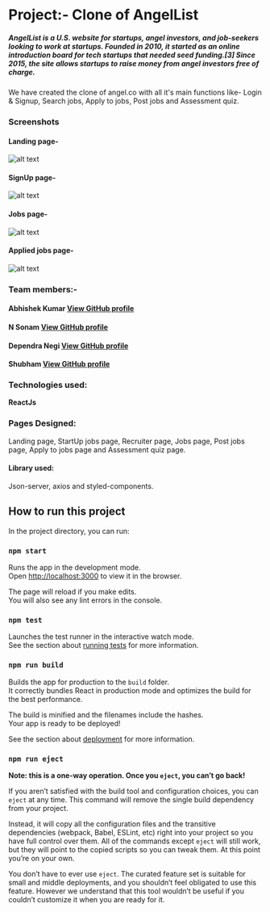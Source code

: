 # Project:- Clone of AngelList
##### AngelList is a U.S. website for startups, angel investors, and job-seekers looking to work at startups. Founded in 2010, it started as an online introduction board for tech startups that needed seed funding.[3] Since 2015, the site allows startups to raise money from angel investors free of charge.
We have created the clone of angel.co with all it's main functions like- Login & Signup, Search jobs, Apply to jobs, Post jobs and Assessment quiz.
### Screenshots
#### Landing page-
![alt text](https://github.com/vshubhams/project-angel/blob/master/Screenshots/landinPage.PNG)
#### SignUp page-
![alt text](https://github.com/vshubhams/project-angel/blob/master/Screenshots/signUp.PNG)
#### Jobs page-
![alt text](https://github.com/vshubhams/project-angel/blob/master/Screenshots/jobs.PNG)
#### Applied jobs page-
![alt text](https://github.com/vshubhams/project-angel/blob/master/Screenshots/applied.PNG)

### Team members:-
#### Abhishek Kumar [View GitHub profile](https://github.com/abhishekmah)
#### N Sonam [View GitHub profile](https://github.com/Sonamkneelam)
#### Dependra Negi  [View GitHub profile](https://github.com/Deependra-Negi)
#### Shubham [View GitHub profile](https://github.com/vshubhams)
### Technologies used:
**ReactJs**
### Pages Designed:
Landing page, StartUp jobs page, Recruiter page, Jobs page, Post jobs page, Apply to jobs page and Assessment quiz page.
#### Library used:
Json-server, axios and styled-components.

## How to run this project

In the project directory, you can run:

### `npm start`

Runs the app in the development mode.\
Open [http://localhost:3000](http://localhost:3000) to view it in the browser.

The page will reload if you make edits.\
You will also see any lint errors in the console.

### `npm test`

Launches the test runner in the interactive watch mode.\
See the section about [running tests](https://facebook.github.io/create-react-app/docs/running-tests) for more information.

### `npm run build`

Builds the app for production to the `build` folder.\
It correctly bundles React in production mode and optimizes the build for the best performance.

The build is minified and the filenames include the hashes.\
Your app is ready to be deployed!

See the section about [deployment](https://facebook.github.io/create-react-app/docs/deployment) for more information.

### `npm run eject`

**Note: this is a one-way operation. Once you `eject`, you can’t go back!**

If you aren’t satisfied with the build tool and configuration choices, you can `eject` at any time. This command will remove the single build dependency from your project.

Instead, it will copy all the configuration files and the transitive dependencies (webpack, Babel, ESLint, etc) right into your project so you have full control over them. All of the commands except `eject` will still work, but they will point to the copied scripts so you can tweak them. At this point you’re on your own.

You don’t have to ever use `eject`. The curated feature set is suitable for small and middle deployments, and you shouldn’t feel obligated to use this feature. However we understand that this tool wouldn’t be useful if you couldn’t customize it when you are ready for it.
